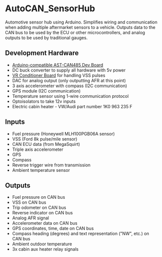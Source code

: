 # AutoCAN_SensorHub
Automotive sensor hub using Arduino. Simplifies wiring and communication when adding multiple aftermarket sensors to a vehicle. Outputs data to the CAN bus to be used by the ECU or other microcontrollers, and analog outputs to be used by traditional gauges.

Development Hardware
-
* [Arduino-compatible AST-CAN485 Dev Board](https://www.sparkfun.com/products/14483)
* DC buck converter to supply all hardware with 5v power
* [VR Conditioner Board](http://jbperf.com/dual_VR/v2_1.html) for handling VSS pulses
* DAC for analog output (only outputting AFR at this point)
* 3 axis accelerometer with compass (I2C communication)
* GPS module (I2C communication)
* Temperature sensor using 1-wire communication protocol
* Optoisolators to take 12v inputs
* Electric cabin heater - VW/Audi part number 1K0 963 235 F

Inputs
-
* Fuel pressure (Honeywell MLH100PGB06A sensor)
* VSS (Ford 8k pulse/mile sensor)
* CAN ECU data (from MegaSquirt)
* Triple axis accelerometer
* GPS
* Compass
* Reverse trigger wire from transmission
* Ambient temperature sensor

Outputs
-
* Fuel pressure on CAN bus
* VSS on CAN bus
* Trip odometer on CAN bus
* Reverse indicator on CAN bus
* Analog AFR signal
* Accelerometer data on CAN bus
* GPS coordinates, time, date on CAN bus
* Compass heading (degrees) and text representation ("NW", etc.) on CAN bus
* Ambient outdoor temperature
* 3x cabin aux heater relay signals

